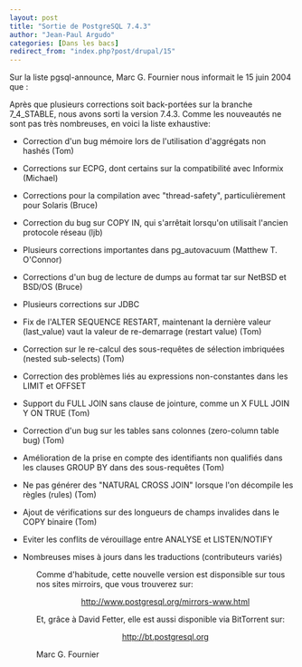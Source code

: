 ```yaml
---
layout: post
title: "Sortie de PostgreSQL 7.4.3"
author: "Jean-Paul Argudo"
categories: [Dans les bacs]
redirect_from: "index.php?post/drupal/15"
---
```



<p></p>

<!--more-->


<p>Sur la liste pgsql-announce, Marc G. Fournier nous informait le 15 juin 2004 que :

</p>

<p>

Après que plusieurs corrections soit back-portées sur la branche 7_4_STABLE, nous avons sorti la version 7.4.3. Comme les nouveautés ne sont pas très nombreuses, en voici la liste exhaustive:

</p>

<ul>

<li>Correction d'un bug mémoire lors de l'utilisation d'aggrégats non hashés (Tom)

</li>

<li>

Corrections sur ECPG, dont certains sur la compatibilité avec Informix (Michael)

</li>

<li>

Corrections pour la compilation avec "thread-safety", particulièrement pour Solaris (Bruce)

</li>

<li>

Correction du bug sur COPY IN, qui s'arrêtait lorsqu'on utilisait l'ancien protocole réseau (ljb)

</li>

<li>

Plusieurs corrections importantes dans pg_autovacuum (Matthew T. O'Connor)

</li>

<li>

Corrections d'un bug de lecture de dumps au format tar sur NetBSD et BSD/OS (Bruce)

</li>

<li>

Plusieurs corrections sur JDBC

</li>

<li>

Fix de l'ALTER SEQUENCE RESTART, maintenant la dernière valeur (last_value) vaut la valeur de re-demarrage (restart value) (Tom)

</li>

<li>

Correction sur le re-calcul des sous-requêtes de sélection imbriquées (nested sub-selects) (Tom)

</li>

<li>

Correction des problèmes liés au expressions non-constantes dans les LIMIT et OFFSET

</li>

<li>

Support du FULL JOIN sans clause de jointure, comme un X FULL JOIN Y ON TRUE (Tom)

</li>

<li>

Correction d'un bug sur les tables sans colonnes (zero-column table bug) (Tom)

</li>

<li>

Amélioration de la prise en compte des identifiants non qualifiés dans les clauses GROUP BY dans des sous-requêtes (Tom)

</li>

<li>

Ne pas générer des "NATURAL CROSS JOIN" lorsque l'on décompile les règles (rules) (Tom)

</li>

<li>

Ajout de vérifications sur des longueurs de champs invalides dans le COPY binaire (Tom)

</li>

<li>

Eviter les conflits de vérouillage entre ANALYSE et LISTEN/NOTIFY

</li>

<li>

Nombreuses mises à jours dans les traductions (contributeurs variés)

</li>

<ul>

<p>

Comme d'habitude, cette nouvelle version est disponsible sur tous nos sites mirroirs, que vous trouverez sur:

</p>

<center>

<a href="http://www.postgresql.org/mirrors-www.html">http://www.postgresql.org/mirrors-www.html</a>

</center>

<p>

Et, grâce à David Fetter, elle est aussi disponible via BitTorrent sur:

</p>

<center>

<a href="http://bt.postgresql.org">http://bt.postgresql.org</a>

</center>

<p>

Marc G. Fournier

</p>

</ul></ul>